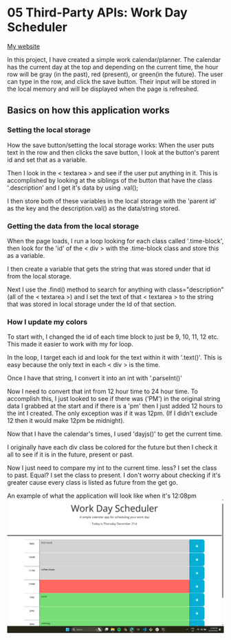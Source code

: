 # 05 Third-Party APIs: Work Day Scheduler

[My website](https://nuclearreid.github.io/Work_Calendar/)


In this project, I have created a simple work calendar/planner. The calendar has the current day at the top and depending on the current time, the hour row will be gray (in the past), red (present), or green(in the future). The user can type in the row, and click the save button. Their input will be stored in the local memory and will be displayed when the page is refreshed.


## Basics on how this application works


### Setting the local storage
How the save button/setting the local storage works: When the user puts text in the row and then clicks the save button, I look at the button's parent id and set that as a variable. 

Then I look in the  < textarea >  and see if the user put anything in it. This is accomplished by looking at the siblings of the button that have the class '.description' and I get it's data by using .val();

I then store both of these variables in the local storage with the 'parent id' as the key and the description.val() as the data/string stored.


### Getting the data from the local storage

When the page loads, I run a loop looking for each class called '.time-block', then look for the 'id' of the < div > with the .time-block class and store this as a variable. 

I then create a variable that gets the string that was stored under that id from the local storage.

Next I use the .find() method to search for anything with class="description" (all of the < textarea >) and I set the text of that < textarea > to the string that was stored in local storage under  the Id of that section.


### How I update my colors

To start with, I changed the id of each time block to just be 9, 10, 11, 12 etc. This made it easier to work with my for loop.

In the loop, I target each id and look for the text within it with '.text()'. This is easy because the only text in each < div > is the time.

Once I have that string, I convert it into an int with '.parseInt()'

Now I need to convert that int from 12 hour time to 24 hour time. To accomplish this, I just looked to see if there was ('PM') in the original string data I grabbed at the start and if there is a 'pm' then I just added 12 hours to the int  I created. The only exception was if it was 12pm. (If I didn't exclude 12 then it would make 12pm be midnight).

Now that I have the calendar's times, I used 'dayjs()' to get the current time. 

I originally have each div class be colored for the future but then I check it all to see if it is in the future, present or past.

Now I just need to compare my int to the current time. less? I set the class to past. Equal? I set the class to present. I don't worry about checking if it's greater cause every class is listed as future from the get go.

An example of what the application will look like when it's 12:08pm
![what the application looks like](./Assets/images/Screenshot%202023-12-21%20120815.png)


